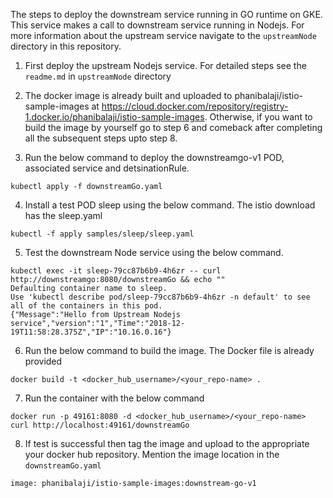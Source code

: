 The steps to deploy the downstream service running in GO runtime on GKE. This service makes a call to downstream service running in Nodejs. For more information about the upstream service navigate to the `upstreamNode` directory in this repository.

1. First deploy the upstream Nodejs service. For detailed steps see the `readme.md` in `upstreamNode` directory

2. The docker image is already built and uploaded to phanibalaji/istio-sample-images at https://cloud.docker.com/repository/registry-1.docker.io/phanibalaji/istio-sample-images. Otherwise, if you want to build the image by yourself go to step 6 and comeback after completing all the subsequent steps upto step 8.

3. Run the below command to deploy the downstreamgo-v1 POD, associated service and detsinationRule.
```
kubectl apply -f downstreamGo.yaml
```

4. Install a test POD sleep using the below command. The istio download has the sleep.yaml
```
kubectl -f apply samples/sleep/sleep.yaml
```

5. Test the downstream Node service using the below command.
```
kubectl exec -it sleep-79cc87b6b9-4h6zr -- curl http://downstreamgo:8080/downstreamGo && echo ""
Defaulting container name to sleep.
Use 'kubectl describe pod/sleep-79cc87b6b9-4h6zr -n default' to see all of the containers in this pod.
{"Message":"Hello from Upstream Nodejs service","version":"1","Time":"2018-12-19T11:58:28.375Z","IP":"10.16.0.16"}
```

6. Run the below command to build the image. The Docker file is already provided
```
docker build -t <docker_hub_username>/<your_repo-name> .
```

7. Run the container with the below command
```
docker run -p 49161:8080 -d <docker_hub_username>/<your_repo-name>
curl http://localhost:49161/downstreamGo
```

8. If test is successful then tag the image and upload to the appropriate your docker hub repository. Mention the image location in the `downstreamGo.yaml`
```
image: phanibalaji/istio-sample-images:downstream-go-v1
```